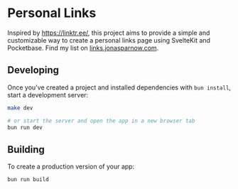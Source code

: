 # Personal Links

Inspired by https://linktr.ee/, this project aims to provide a simple and customizable way to create a personal links page using SvelteKit and Pocketbase. Find my list on [links.jonasparnow.com](https://links.jonasparnow.com/).

## Developing

Once you've created a project and installed dependencies with `bun install`, start a development server:

```bash
make dev

# or start the server and open the app in a new browser tab
bun run dev
```

## Building

To create a production version of your app:

```bash
bun run build
```
